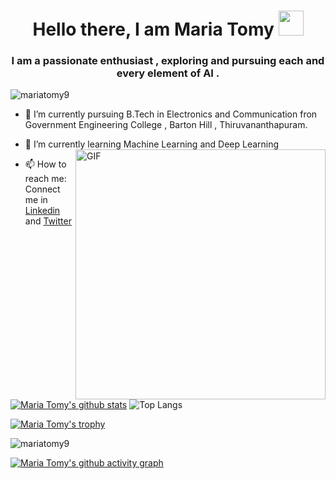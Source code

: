 <h1 align = "center"> Hello there, I am Maria Tomy  <img src="https://github.com/claytonjhamilton/claytonjhamilton/blob/main/images/waving_hand.gif" width="40px"></h1>

<h3 align = "center"> I am a passionate enthusiast , exploring and pursuing each and every element of AI .</h3>

<p align="left"> <img src="https://komarev.com/ghpvc/?username=mariatomy9&label=Profile%20views&color=blue&style=flat" alt="mariatomy9" /> </p>

- 🔭 I’m currently pursuing B.Tech in Electronics and Communication fron Government Engineering College , Barton Hill , Thiruvananthapuram.

- 🌱 I’m currently learning Machine Learning and Deep Learning <img align="right" alt="GIF" src="https://res.cloudinary.com/practicaldev/image/fetch/s--2bZIjPGC--/c_limit%2Cf_auto%2Cfl_progressive%2Cq_66%2Cw_880/https://dev-to-uploads.s3.amazonaws.com/i/d4tvukbt5mra37cvwklk.gif" width="400px" />
 
- 📫 How to reach me: Connect me in [Linkedin](https://www.linkedin.com/in/maria-tomy-95607a1b0/) and [Twitter](https://twitter.com/MariaTomy5)


[![Maria Tomy's github stats](https://github-readme-stats.vercel.app/api?username=mariatomy9&show_icons=true)](https://github.com/mariatomy9/github-readme-stats)
![Top Langs](https://github-readme-stats.vercel.app/api/top-langs/?username=mariatomy9&hide=TeX&layout=compact)


[![Maria Tomy's trophy](https://github-profile-trophy.vercel.app/?username=mariatomy9)](https://github-profile-trophy.vercel.app/?username=mariatomy9&column=3&margin-w=10&margin-h=10)


<p><img align="center" src="https://github-readme-streak-stats.herokuapp.com/?user=mariatomy9&" alt="mariatomy9" /></p>

[![Maria Tomy's github activity graph](https://activity-graph.herokuapp.com/graph?username=mariatomy9&theme=react-dark)](https://github.com/mariatomy9/github-readme-activity-graph)



